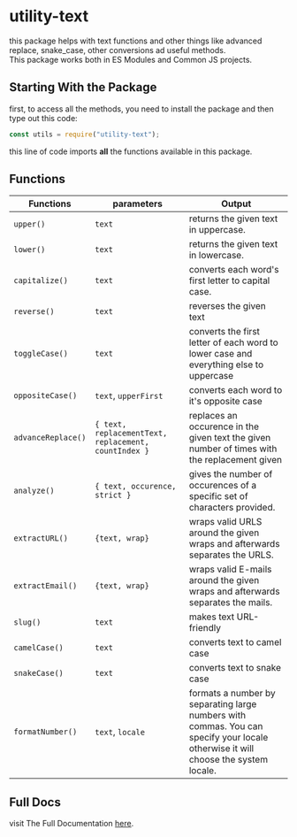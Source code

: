 # utility-text
this package helps with text functions and other things like advanced replace, snake_case, other conversions ad useful methods.
<br>This package works both in ES Modules and Common JS projects.

## Starting With the Package
first, to access all the methods, you need to install the package and then type out this code:
```js
const utils = require("utility-text");
```
this line of code imports <b>all</b> the functions available in this package.

## Functions
| Functions | parameters | Output |
|---------|--------------------------------------|------|
| `upper()` | `text` | returns the given text in uppercase. |
| `lower()` | `text` | returns the given text in lowercase. |
| `capitalize()` | `text` | converts each word's first letter to capital case. |
| `reverse()` | `text` | reverses the given text |
| `toggleCase()` | `text` | converts the first letter of each word to lower case and everything else to uppercase |
| `oppositeCase()` | `text`, `upperFirst` | converts each word to it's opposite case |
| `advanceReplace()` | `{ text, replacementText, replacement, countIndex }` | replaces an occurence in the given text the given number of times with the replacement given |
| `analyze()` | `{ text, occurence, strict }` | gives the number of occurences of a specific set of characters provided. |
| `extractURL()` | `{text, wrap}` | wraps valid URLS around the given wraps and afterwards separates the URLS. |
| `extractEmail()` | `{text, wrap}` | wraps valid E-mails around the given wraps and afterwards separates the mails. |
| `slug()` | `text` | makes text URL-friendly |
| `camelCase()` | `text` | converts text to camel case |
| `snakeCase()` | `text` | converts text to snake case |
| `formatNumber()` | `text`, `locale` | formats a number by separating large numbers with commas. You can specify your locale otherwise it will choose the system locale. |

## Full Docs
visit The Full Documentation <a href="https://utility-text.vercel.app">here</a>. 